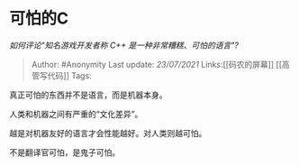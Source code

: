 # 可怕的C
*如何评论"知名游戏开发者称 C++ 是一种非常糟糕、可怕的语言"?*

> Author: #Anonymity
> Last update: *23/07/2021*
> Links:[[码农的屏幕]] [[高管写代码]]
> Tags:

真正可怕的东西并不是语言，而是机器本身。

人类和机器之间有严重的“文化差异”。

越是对机器友好的语言才会性能越好。对人类则越可怕。

不是翻译官可怕，是鬼子可怕。
